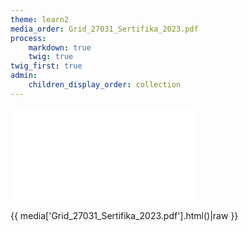 ```yaml
---
theme: learn2
media_order: Grid_27031_Sertifika_2023.pdf
process:
    markdown: true
    twig: true
twig_first: true
admin:
    children_display_order: collection
---
```


![](Grid_27031_Sertifika_2023.pdf)

{{ media['Grid_27031_Sertifika_2023.pdf'].html()|raw }}